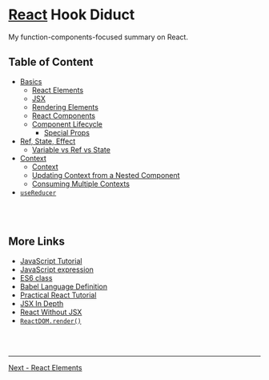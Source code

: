 # [React](https://reactjs.org/) Hook Diduct

My function-components-focused summary on React.

## Table of Content

* [Basics](./doc/basic)
  - [React Elements](./doc/basic/react-elements.md)
  - [JSX](./doc/basic/jsx.md)
  - [Rendering Elements](./doc/basic/rendering-elements.md)
  - [React Components](./doc/basic/react-components.md)
  - [Component Lifecycle](./doc/basic/component-lifecycle.md)
	- [Special Props](./doc/basic/special-props.md)
* [Ref, State, Effect](./doc/ref-state-effect)
  - [Variable vs Ref vs State](./doc/ref-state-effect/variable-vs-ref-vs-state.md)
* [Context](./doc/context)
  - [Context](./doc/context/context.md)
  - [Updating Context from a Nested Component](./doc/context/update-from-nested.md)
  - [Consuming Multiple Contexts](./doc/context/consuming-multiple-contexts.md)
* [`useReducer`](./doc/usereducer.md)

<br /><br />

## More Links

* [JavaScript Tutorial](https://developer.mozilla.org/en-US/docs/Web/JavaScript/A_re-introduction_to_JavaScript)
* [JavaScript expression](https://developer.mozilla.org/en-US/docs/Web/JavaScript/Guide/Expressions_and_Operators#Expressions)
* [ES6 class](https://developer.mozilla.org/en/docs/Web/JavaScript/Reference/Classes)
* [Babel Language Definition](https://babeljs.io/docs/en/next/editors)
* [Practical React Tutorial](https://reactjs.org/tutorial/tutorial.html)
* [JSX In Depth](https://reactjs.org/docs/jsx-in-depth.html)
* [React Without JSX](https://reactjs.org/docs/react-without-jsx.html)
* [`ReactDOM.render()`](https://reactjs.org/docs/react-dom.html#render)

<br /><br />

---

[Next - React Elements](./doc/basic/react-elements.md)
